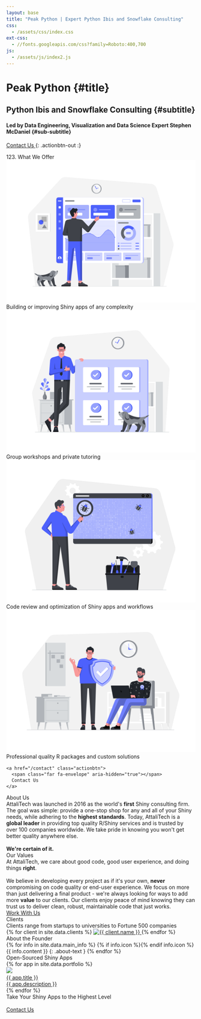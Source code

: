 ```yaml
---
layout: base
title: "Peak Python | Expert Python Ibis and Snowflake Consulting"
css:
  - /assets/css/index.css
ext-css:
  - //fonts.googleapis.com/css?family=Roboto:400,700
js:
  - /assets/js/index2.js
---
```

<style>    #container {
        position: relative;
    }
    
    #tsparticles {
        position: absolute;
        top: 0;
        left: 0;
        bottom: 0;
        right: 0;
        padding: 0;
        margin: 0;
        z-index: 0; /* if you use -1 you have to set to `"window"` the interactivity.detectsOn property */
    }
    
    #your-div {
        position: absolute;
        top: 0;
        left: 0;
        z-index: 1;
    }
    </style>
    
<div id="header" class="cut1" markdown="1">

<div id="header-inner" markdown="1">

# Peak Python {#title}

## Python Ibis and Snowflake Consulting {#subtitle}

#### Led by Data Engineering, Visualization and Data Science Expert Stephen McDaniel {#sub-subtitle}

<a href="/contact" class="actionbtn">
  <span class="far fa-envelope" aria-hidden="true"></span>
  Contact Us
</a>
{: .actionbtn-out :}

</div>

<div id="tsparticles"></div>
<script src="https://cdn.jsdelivr.net/npm/tsparticles-slim@2.0.6/tsparticles.slim.bundle.min.js"></script>
<script type="text/javascript">
const options = {
interactivity: {
  events: {
    onClick: {
      // this handles the mouse click event
      enable: true,
      mode: "push", // this adds particles
    },
    onHover: {
      // this handles the mouse hover event
      enable: true,
      mode: "repulse", // this make particles move away from the mouse
    },
  },
  modes: {
    push: {
      quantity: 7, // number of particles to add
    },
    repulse: {
      distance: 100, // the distance of the particles from the mouse
    },
  },
},
particles: {
  links: {
    enable: true, // this enables links between particles
    opacity: 0.3,
    distance: 200,
  },
  move: {
    enable: true, // this makes particles move
    speed: { min: 0.1, max: 1 }, // this is the speed of the particles
  },
  opacity: {
    value: { min: 0.2, max: 0.8 }, // this sets the opacity of the particles
  },
  size: {
    value: { min: 1, max: 7 }, // this sets the size of the particles
  },
},
};

// tsParticles.load has two parameters, the first one is the id of the container, the second one is an object with the options
tsParticles.load("tsparticles", options);
</script>
</div>

<div id="main-sections">

<div id="services-out" class="page-section cut1">
  <div id="services">
    <div class="section-title">123. What We Offer</div>
    <div id="services-list">
      <div class="service">
        <img class="service-img" alt="Service image" src="/assets/img/scale-flexiple/Complex dashboard.png" />
        <div class="service-text">Building or improving Shiny apps of any complexity</div>
      </div>
      <div class="service">
        <img class="service-img" alt="Service image" src="/assets/img/scale-flexiple/Successful completion of project.png" />
        <div class="service-text">Group workshops and private tutoring</div>
      </div>
      <div id="services-break"></div>
      <div class="service">
        <img class="service-img" alt="Service image" src="/assets/img/scale-flexiple/Bug tracking.png" />
        <div class="service-text">Code review and optimization of Shiny apps and workflows</div>
      </div>
      <div class="service">
        <img class="service-img" alt="Service image" src="/assets/img/scale-flexiple/Work risk-free.png" />
        <div class="service-text">Professional quality R packages and custom solutions</div>
      </div>
    </div>

    <a href="/contact" class="actionbtn">
      <span class="far fa-envelope" aria-hidden="true"></span>
      Contact Us
    </a>
  </div>
</div>

<div class="cut-buffer aboutus-buffer"></div>

<div id="aboutus-out" class="page-section grey-section cut2">
  <div id="aboutus">
    <div class="section-title">About Us</div>
    <div id="aboutus-text">
      AttaliTech was launched in 2016 as the world's <b>first</b> Shiny consulting firm. The goal was simple: provide a one-stop shop for any and all of your Shiny needs, while adhering to the <b>highest standards</b>. Today, AttaliTech is a <b>global leader</b> in providing top quality R/Shiny services and is trusted by over 100 companies worldwide. We take pride in knowing you won't get better quality anywhere else.<br/><br/><b>We're certain of it.</b>
    </div>
  </div>
</div>

<div class="cut-buffer values-buffer"></div>

<div id="values-out" class="page-section cut2">
  <div id="values">
	  <div class="section-title">Our Values</div>
    <div id="values-text">
      At AttaliTech, we care about good code, good user experience, and doing things <b>right</b>.<br/><br/>
      We believe in developing every project as if it's your own, <b>never </b>compromising on code quality or end-user experience. We focus on more than just delivering a final product - we're always looking for ways to add more <b>value</b> to our clients. Our clients enjoy peace of mind knowing they can trust us to deliver clean, robust, maintainable code that just works.
    </div>
    <a href="/contact" class="actionbtn">
      Work With Us
    </a>
  </div>
</div>

<div id="clients-out" class="page-section cut1">
  <div id="clients">
    <div class="section-title">Clients</div>
    <div id="clients-subtitle">Clients range from startups to universities to Fortune 500 companies</div>
    <div id="client-logos">
      {% for client in site.data.clients %}
        <a class="client-img" href="{{ client.url }}" title="{{ client.name }}">
          <img alt="{{ client.name }}" src="/assets/img/logos/{{ client.img }}" />
        </a>
      {% endfor %}
    </div>
  </div>
</div>

<div class="cut-buffer"></div>

<div id="aboutme-section-out" class="page-section grey-section cut2">
  <div id="aboutme-section">
    <div class="section-title">About the Founder</div>
	<div id="aboutme-list" markdown="1">
{% for info in site.data.main_info %}
{% if info.icon %}<span class="about-icon fa-fw {{ info.icon }}" aria-hidden="true"></span>{% endif info.icon %}
<span class="about-content">{{ info.content }}</span>
{: .about-text }
{% endfor %}
</div>
  </div>
</div>

<div class="cut-buffer portfolio-buffer"></div>

<div id="portfolio-out" class="page-section grey-section">
  <div id="portfolio">
    <div class="section-title">
      Open-Sourced Shiny Apps
    </div>
    <div id="shinyapps-big">
      {% for app in site.data.portfolio %}
	    <div class="shinyapp">
          <a class="applink" href="{{ app.url }}">
            <img class="appimg" src="/assets/img/screenshots/{{ app.img }}" />
            <div class="apptitle">{{ app.title }}</div>
            <div class="appdesc">{{ app.description }}</div>
          </a>
        </div>
	  {% endfor %}
    </div>
  </div>
</div>

<div id="cta-out" class="page-section">
  <div id="cta">
    <div class="section-title">Take Your Shiny Apps to the Highest Level</div><br/>
  </div>
  <a href="/contact" class="actionbtn">
    <span class="far fa-envelope" aria-hidden="true"></span>
    Contact Us
  </a>
</div>

</div>
